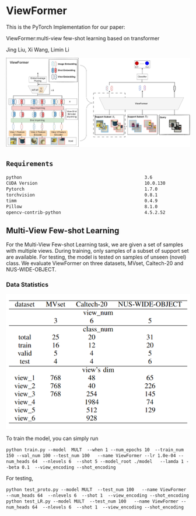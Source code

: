 # **ViewFormer**

This is the PyTorch Implementation for our paper:

ViewFormer:multi-view few-shot learning based on transformer

Jing Liu, Xi Wang, Limin Li

<img src="figs/framework_ViewFormer.jpg">


## `Requirements`

    python                                               3.6 
    CUDA Version                                         10.0.130
    Pytorch                                              1.7.0
    torchvision                                          0.8.1
    timm                                                 0.4.9
    Pillow                                               8.1.0
    opencv-contrib-python                                4.5.2.52
 





## Multi-View Few-shot Learning 

For the Multi-View Few-shot Learning task, we are given a set of samples with multiple views. 
During training, only samples of a subset of support set are available. 
For testing, the model is tested on samples of unseen (novel) class. We evaluate ViewFormer on three datasets, 
MVset, Caltech-20 and NUS-WIDE-OBJECT. 


### Data Statistics

<img src="figs/img.png">

To train the model, you can simply run
```angular2html
python train.py --model  MULT  --when 1 --num_epochs 10  --train_num 150 --val_num 100 --test_num 100   --name ViewFormer --lr 1.0e-04 --num_heads 64  --nlevels 6  --shot 5 --model_root ./model   --lamda 1 --beta 0.1  --view_encoding --shot_encoding
```
For testing, 
```angular2html
python test_proto.py --model MULT  --test_num 100   --name ViewFormer --num_heads 64  --nlevels 6  --shot 1  --view_encoding --shot_encoding
python test_LR.py --model MULT  --test_num 100   --name ViewFormer --num_heads 64  --nlevels 6  --shot 1  --view_encoding --shot_encoding
```

